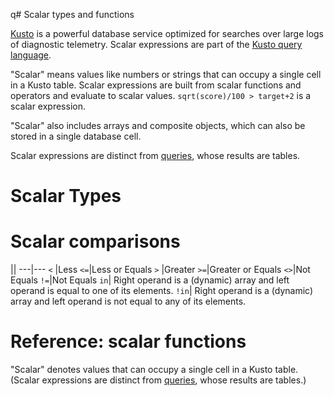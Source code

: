 q# Scalar types and functions

[Kusto](https://kusdoc2.azurewebsites.net/docs/index.html) is a powerful database service optimized for searches over large logs of diagnostic telemetry. Scalar expressions are part of the [Kusto query language](./query-essentials/readme.md). 

"Scalar" means values like numbers or strings that can occupy a single cell in a Kusto table. Scalar expressions are built from scalar functions and operators and evaluate to scalar values. `sqrt(score)/100 > target+2` is a scalar expression.

"Scalar" also includes arrays and composite objects, which can also be stored in a single database cell.

Scalar expressions are distinct from [queries](./queries.md), whose results are tables.

# Scalar Types

# Scalar comparisons

||
---|---
`<` |Less
`<=`|Less or Equals
`>` |Greater
`>=`|Greater or Equals
`<>`|Not Equals
`!=`|Not Equals 
`in`| Right operand is a (dynamic) array and left operand is equal to one of its elements.
`!in`| Right operand is a (dynamic) array and left operand is not equal to any of its elements.

# Reference: scalar functions

"Scalar" denotes values that can occupy a single cell in a Kusto table. (Scalar expressions are distinct from [queries](./queries.md), whose results are tables.)


